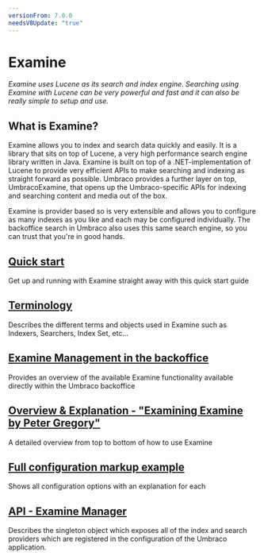 ```yaml
---
versionFrom: 7.0.0
needsV8Update: "true"
---
```


# Examine

_Examine uses Lucene as its search and index engine. Searching using Examine with Lucene can be very powerful and fast and it can also be really simple to setup and use._

## What is Examine?

Examine allows you to index and search data quickly and easily. It is a library that sits on top of Lucene, a very high performance search engine library written in Java. Examine is built on top of a .NET-implementation of Lucene to provide very efficient APIs to make searching and indexing as straight forward as possible. Umbraco provides a further layer on top, UmbracoExamine, that opens up the Umbraco-specific APIs for indexing and searching content and media out of the box.

Examine is provider based so is very extensible and allows you to configure as many indexes as you like and each may be configured individually. The backoffice search in Umbraco also uses this same search engine, so you can trust that you're in good hands.

## [Quick start](quick-start.md)

Get up and running with Examine straight away with this quick start guide

## [Terminology](terminology.md)

Describes the different terms and objects used in Examine such as Indexers, Searchers, Index Set, etc...

## [Examine Management in the backoffice](examine-management.md)

Provides an overview of the available Examine functionality available directly within the Umbraco backoffice

## [Overview & Explanation - "Examining Examine by Peter Gregory"](overview-explanation.md)

A detailed overview from top to bottom of how to use Examine

## [Full configuration markup example](../../Config/ExamineSettings/index.md)

Shows all configuration options with an explanation for each

## [API - Examine Manager](examine-manager.md)

Describes the singleton object which exposes all of the index and search providers which are registered in the configuration of the Umbraco application.